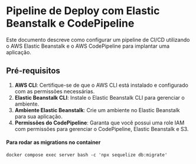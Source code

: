 # Pipeline de Deploy com Elastic Beanstalk e CodePipeline

Este documento descreve como configurar um pipeline de CI/CD utilizando o AWS Elastic Beanstalk e o AWS CodePipeline para implantar uma aplicação.

## Pré-requisitos

1. **AWS CLI**: Certifique-se de que o AWS CLI está instalado e configurado com as permissões necessárias.
2. **Elastic Beanstalk CLI**: Instale o Elastic Beanstalk CLI para gerenciar o ambiente.
3. **Ambiente Elastic Beanstalk**: Crie um ambiente no Elastic Beanstalk para sua aplicação.
4. **Permissões do CodePipeline**: Garanta que você possui uma role IAM com permissões para gerenciar o CodePipeline, Elastic Beanstalk e S3.

#### Para rodar as migrations no container ####
```
docker compose exec server bash -c 'npx sequelize db:migrate'
```
